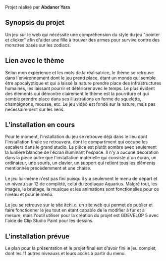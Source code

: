 Projet réalisé par **Abdanor Yara**

<h2>Synopsis du projet</h2> 
Un jeu sur le web qui nécéssite une compréhension du style du jeu "pointer et clicker" afin d'aider une fille à trouver des armes pour survive contre des monstres basés sur les zodiacs.

<h2>Lien avec le thème</h2> 
Selon mon expérience et les mots de la réalisatrice, le thème se retrouve dans l'environnement dont le jeu prend place, étant un monde qui semble être apocalyptique et qui a laissé la nature prendre place des infrastructures humaines, les laissant pourrir et détériorer avec le temps. Le plus évident des éléments qui démontre clairement le thème est la pourriture et qui semble prendre place dans ses illustrations en forme de squelette, champignons, mousse, etc. Le jeu vidéo est fondé sur la nature, mais pas nécessairement sur les liens. 

<h2>L'installation en cours</h2> 
Pour le moment, l'installation du jeu se retrouve déjà dans le lieu dont l'installation finale se retrouvera, dont le compartiment qui occupe les escaliers dans le grand studio. La pièce est plutôt sombre avec seulement la lumière blanche de l'écran illuminant l'espace. Il n'y a aucune décoration dans la pièce autre que l'installation matérielle qui consiste d'un écran, un ordinateur, une souris, un clavier, un support qui retient tous les éléments mentionnés précédemment et une chaise. 
<br/><br/>
Le jeu lui-même n'est pas fini puisqu'il y a seulement le menu de départ et un niveau sur 12 de complèté, celui du zodiaque Aquarius. Malgré tout, les images, le bruitage, la musique et les animations sont fonctionelles pour ce niveau et pour le menu. 
<br/><br/>
Le jeu se retrouve sur le site itchi.o, un site web qui permet de publier et faire fonctionner le jeu tout en étant capable de le modifier à fur et à mesure, mais l'outil utiliser pour la création du projet est GDEVELOP 5 avec l'aide de Clip Studio Paint pour les dessins. 

<h2>L'installation prévue</h2> 
Le plan pour la présentation et le projet final est d'avoir fini le jeu complet, dont les 11 autres niveauxs et leurs accès à partir du menu. 

